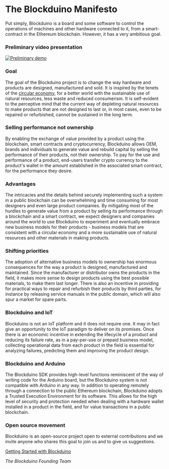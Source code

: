 # The Blockduino Manifesto
Put simply, Blockduino is a board and some software to control the operations of machines and other hardware connected to it, from a smart-contract in the Ethereum blockchain. However, it has a very ambitious goal.

### Preliminary video presentation
[![Preliminary demo](https://img.youtube.com/vi/7ooOoz93or8/0.jpg)](https://youtu.be/7ooOoz93or8)

### Goal
The goal of the Blockduino project is to change the way hardware and products are designed, manufactured and sold. It is inspired by the tenets of the [circular economy](https://www.ellenmacarthurfoundation.org/circular-economy), for a better world with the sustainable use of natural resources, less waste and reduced consumerism. It is self-evident to the perceptive mind that the current way of depleting natural resources to make products that are not designed to last or, in most cases, even to be repaired or refurbished, cannot be sustained in the long term.

### Selling performance not ownership
By enabling the exchange of value provided by a product using the blockchain, smart contracts and cryptocurrency, Blockduino allows OEM, brands and individuals to generate value and rebuild capital by selling the performance of their products, not their ownership. To pay for the use and performance of a product, end-users transfer crypto currency to the product's wallet in the amount established in the associated smart contract, for the performance they desire.

### Advantages
The intricacies and the details behind securely implementing such a system in a public blockchain can be overwhelming and time consuming for most designers and even large product companies. By mitigating most of the hurdles to generate value from a product by selling its performance through a blockchain and a smart contract, we expect designers and companies around the world to use Blockduino to experiment and eventually embrace new business models for their products - business models that are consistent with a circular economy and a more sustainable use of natural resources and other materials in making products.

### Shifting priorities
The adoption of alternative business models to ownership has enormous consequences for the way a product is designed, manufactured and maintained. Since the manufacturer or distributor owns the products in the field, it makes more sense to design products using the best possible materials, to make them last longer. There is also an incentive in providing for practical ways to repair and refurbish their products by third parties, for instance by releasing service manuals in the public domain, which will also spur a market for spare parts.

### Blockduino and IoT
Blockduino is not an IoT platform and it does not require one. It may in fact give an opportunity to the IoT paradigm to deliver on its promises. Once there is an economic incentive in extending the lifecycle of a product and reducing its failure rate, as in a pay-per-use or prepaid business model, collecting operational data from each product in the field is essential for analyzing failures, predicting them and improving the product design.

### Blockduino and Arduino
The Blockduino SDK provides high-level functions reminiscent of the way of writing code for the Arduino board, but the Blockduino system is not compatible with Arduino in any way. In addition to operating remotely through a connection to the public Ethereum blockchain, Blockduino adopts a Trusted Execution Environment for its software. This allows for the high level of security and protection needed when dealing with a hardware wallet installed in a product in the field, and for value transactions in a public blockchain.

### Open source movement
Blockduino is an open-source project open to external contributions and we invite anyone who shares this goal to join us and to give us suggestions.

[Getting Started with Blockduino](https://github.com/Blockduino/Blockduino/blob/master/GettingStarted.md)

_The Blockduino Founding Team_
